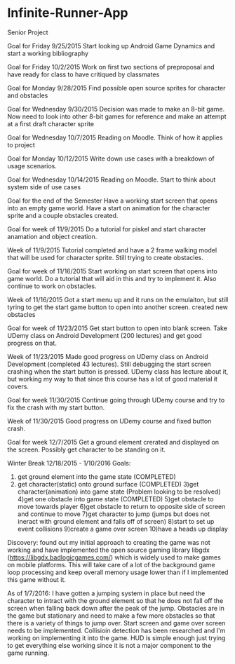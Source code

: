 # Infinite-Runner-App
Senior Project 


Goal for Friday 9/25/2015
  Start looking up Android Game Dynamics and start a working bibliography 

Goal for Friday 10/2/2015
  Work on first two sections of preproposal and have ready for class to have critiqued by classmates
  
Goal for Monday 9/28/2015
  Find possible open source sprites for character and obstacles
  
Goal for Wednesday 9/30/2015
  Decision was made to make an 8-bit game.  Now need to look into other 8-bit games for reference and make an attempt at a first   draft character sprite
  
Goal for Wednesday 10/7/2015
  Reading on Moodle. Think of how it applies to project
  
Goal for Monday 10/12/2015
  Write down use cases with a breakdown of usage scenarios.
  
Goal for Wednesday 10/14/2015
  Reading on Moodle. Start to think about system side of use cases



Goal for the end of the Semester
  Have a working start screen that opens into an empty game world.  Have a start on animation for the character sprite and a    couple obstacles created.   
  
  
Goal for week of 11/9/2015
  Do a tutorial for piskel and start character anamation and object creation.

Week of 11/9/2015
  Tutorial completed and have a 2 frame walking model that will be used for character sprite.  Still trying to create           obstacles.
  
Goal for week of 11/16/2015
  Start working on start screen that opens into game world.  Do a tutorial that will aid in this and try to implement it.       Also continue to work on obstacles.

Week of 11/16/2015
  Got a start menu up and it runs on the emulaiton, but still tyring to get the start game button to open into another screen.   created new obstacles 
  
Goal for week of 11/23/2015
  Get start button to open into blank screen.  Take UDemy class on Android Development (200 lectures) and get good              progress on that.  
  
Week of 11/23/2015
  Made good progress on UDemy class on Android Development (completed 43 lectures).  Still debugging the start screen crashing   when the start button is pressed.  UDemy class has lecture about it, but working my way to that since this course has a lot   of good material it covers. 

Goal for week 11/30/2015
  Continue going through UDemy course and try to fix the crash with my start button.
  
Week of 11/30/2015
  Good progress on UDemy course and fixed button crash.  
  
Goal for week 12/7/2015
  Get a ground element crerated and displayed on the screen.  Possibly get character to be standing on it.  
  
Winter Break 12/18/2015 - 1/10/2016
  Goals:
  1) get ground element into the game state (COMPLETED)
  2) get character(static) onto ground surface (COMPLETED)
  3)get character(animation) into game state (Problem looking to be resolved)
  4)get one obstacle into game state (COMPLETED)
  5)get obstacle to move towards player 
  6)get obstacle to return to opposite side of screen and continue to move
  7)get character to jump (jumps but does not ineract with ground element and falls off of screen)
  8)start to set up event collisions
  9)create a game over screen
  10)have a heads up display
  
  Discovery: found out my initial approach to creating the game was not working and have implemented the open source gaming library libgdx (https://libgdx.badlogicgames.com/) which is widely used to make games on mobile platforms.  This will take care of a lot of the background game loop processing and keep overall memory usage lower than if I implemented this game without it.


As of 1/7/2016: 
I have gotten a jumping system in place but need the character to intract with the ground element so that he does not fall off the screen when falling back down after the peak of the jump.  Obstacles are in the game but stationary and need to make a few more obstacles so that there is a variety of things to jump over.  Start screen and game over screen needs to be implemented.  Collisioin detection has been researched and I'm working on implementing it into the game.  HUD is simple enough just trying to get everything else working since it is not a major component to the game running. 
